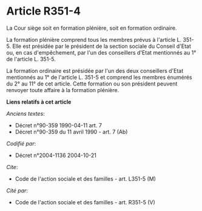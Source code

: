 # Article R351-4

La Cour siège soit en formation plénière, soit en formation ordinaire.

La formation plénière comprend tous les membres prévus à l'article L. 351-5. Elle est présidée par le président de la section
sociale du Conseil d'Etat ou, en cas d'empêchement, par l'un des conseillers d'Etat mentionnés au 1° de l'article L. 351-5.

La formation ordinaire est présidée par l'un des deux conseillers d'Etat mentionnés au 1° de l'article L. 351-5 et comprend
les membres énumérés du 2° au 11° de cet article. Cette formation ou son président peuvent renvoyer toute affaire à la
formation plénière.

**Liens relatifs à cet article**

_Anciens textes_:

  - Décret n°90-359 1990-04-11 art. 7
  - Décret n°90-359 du 11 avril 1990 - art. 7 (Ab)

_Codifié par_:

  - Décret n°2004-1136 2004-10-21

_Cite_:

  - Code de l'action sociale et des familles - art. L351-5 (M)

_Cité par_:

  - Code de l'action sociale et des familles - art. R351-5 (V)
